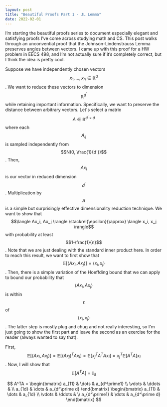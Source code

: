 ```yaml
---
layout: post
title: "Beautiful Proofs Part 1 - JL Lemma"
date: 2022-02-01
---
```

I’m starting the beautiful proofs series to document especially elegant and satisfying proofs I’ve come across studying math and CS. This post walks through an unconvential proof that the Johnson-Lindenstrauss Lemma preserves angles between vectors. I came up with this proof for a HW problem in EECS 498, and I’m not actually sure if it’s completely correct, but I think the idea is pretty cool. 

Suppose we have independently chosen vectors $$ x_1,\dots,x_n \in \mathbb{R}^d $$. We want to reduce these vectors to dimension $$\mathbb{R}^{d^\prime}$$ while retaining important information. Specifically, we want to preserve the distance between arbitrary vectors. Let's select a matrix $$A \in \mathbb{R}^{d^\prime\times d}$$ where each $$A_{ij}$$ is sampled independently from $$N(0, \frac{1}{d'})$$. Then, $$Ax_i$$ is our vector in reduced dimension $$d^\prime$$. Multiplication by $$A$$ is a simple but surprisingly effective dimensionality reduction technique. We want to show that $$\langle Ax_i, Ax_j \rangle \stackrel{\epsilon}{\approx} \langle x_i, x_j \rangle$$ with probability at least $$1-\frac{1}{n}$$. Note that we are just dealing with the standard inner product here. In order to reach this result, we want to first show that $$\mathbb{E}[\langle Ax_i, Ax_j \rangle] = \langle x_i, x_j \rangle$$. Then, there is a simple variation of the Hoeffding bound that we can apply to bound our probability that $$\langle Ax_i, Ax_j \rangle$$ is within $$\epsilon$$ of $$\langle x_i, x_j \rangle$$. The latter step is mostly plug and chug and not really interesting, so I'm just going to show the first part and leave the second as an exercise for the reader (always wanted to say that).

First, $$\mathbb{E}[\langle Ax_i, Ax_j \rangle] = \mathbb{E}[(Ax_j)^TAx_i] = \mathbb{E}[x_j^TA^TAx_i] = x_j^T\mathbb{E}[A^TA]x_i$$. Now, I will show that $$\mathbb{E}[A^TA] = \mathbb{I}_d$$

$$
A^TA = \begin{bmatrix} 
    a_{11} & \dots & a_{d^\prime1} \\
    \vdots & \ddots & \\
    a_{1d} &  \dots  & a_{d^\prime d} 
    \end{bmatrix}
    \begin{bmatrix} 
    a_{11} & \dots & a_{1d} \\
    \vdots & \ddots & \\
    a_{d^\prime1} & \dots & a_{d^\prime d} 
    \end{bmatrix}
$$

